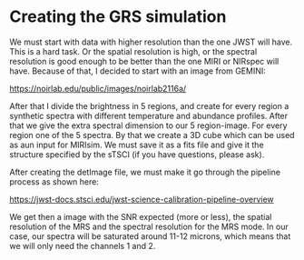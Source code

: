 # Creating the GRS simulation

We must start with data with higher resolution than the one JWST will have. This is a hard task. Or the spatial resolution is high, or the spectral resolution is good enough to be better than the one MIRI or NIRspec will have. Because of that, I decided to start with an image from GEMINI:

https://noirlab.edu/public/images/noirlab2116a/

After that I divide the brightness in 5 regions, and create for every region a synthetic spectra with different temperature and abundance profiles. After that we give the extra spectral dimension to our 5 region-image. For every region one of the 5 spectra. By that we create a 3D cube which can be used as aun input for MIRIsim. We must save it as a fits file and give it the structure specified by the sTSCI (if you have questions, please ask).

After creating the detImage file, we must make it go through the pipeline process as shown here:

https://jwst-docs.stsci.edu/jwst-science-calibration-pipeline-overview

We get then a image with the SNR expected (more or less), the spatial resolution of the MRS and the spectral resolution for the MRS mode. In our case, our spectra will be saturated around 11-12 microns, which means that we will only need the channels 1 and 2.
